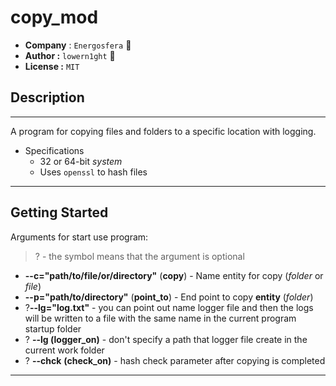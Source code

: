 # copy_mod

- **Company** : ```Energosfera``` 👾
- **Author :** ```lowern1ght``` 🥸
- **License :** ```MIT```

## Description

---

A program for copying files and folders to a specific location with logging.

- Specifications
    - 32 or 64-bit _system_
    - Uses ``openssl`` to hash files

---

## Getting Started

Arguments for start use program:

> ? - the symbol means that the argument is optional

- **--c="path/to/file/or/directory"** (**copy**) - Name entity for copy (_folder_ or _file_)
- **--p="path/to/directory"** (**point_to**) - End point to copy **entity** (_folder_)
- ?**--lg="log.txt"** - you can point out name logger file and then the logs will be written to a file with the same
  name in the current program startup folder
- ? **--lg (**logger_on**)** - don't specify a path that logger file create in the current work folder
- ? **--chck** **(check_on)** - hash check parameter after copying is completed

---